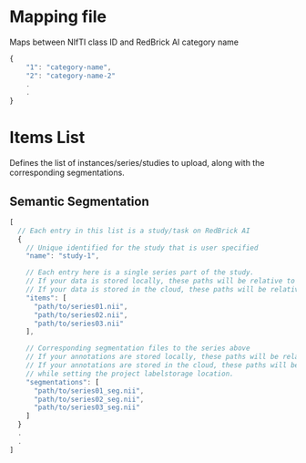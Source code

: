 # Mapping file

Maps between NIfTI class ID and RedBrick AI category name

```js
{
    "1": "category-name",
    "2": "category-name-2"
    .
    .
}
```

# Items List

Defines the list of instances/series/studies to upload, along with the corresponding segmentations.

## Semantic Segmentation

```js
[
  // Each entry in this list is a study/task on RedBrick AI
  {
    // Unique identified for the study that is user specified
    "name": "study-1",

    // Each entry here is a single series part of the study.
    // If your data is stored locally, these paths will be relative to the JSON file's location.
    // If your data is stored in the cloud, these paths will be relative to the root of our bucket.
    "items": [
      "path/to/series01.nii",
      "path/to/series02.nii",
      "path/to/series03.nii"
    ],

    // Corresponding segmentation files to the series above
    // If your annotations are stored locally, these paths will be relative to the JSON file's location.
    // If your annotations are stored in the cloud, these paths will be relative to the path you defined
    // while setting the project labelstorage location.
    "segmentations": [
      "path/to/series01_seg.nii",
      "path/to/series02_seg.nii",
      "path/to/series03_seg.nii"
    ]
  }
  .
  .
]
```
